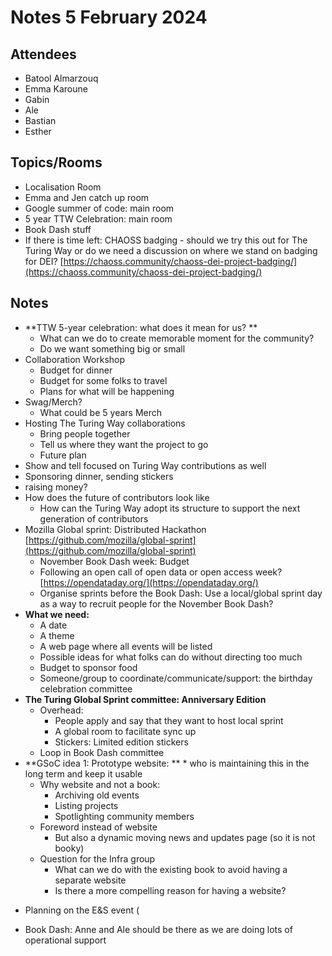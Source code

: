 # Notes 5 February 2024

## Attendees

* Batool Almarzouq
* Emma Karoune
* Gabin
* Ale
* Bastian
* Esther

## Topics/Rooms

* Localisation Room
* Emma and Jen catch up room
* Google summer of code: main room
* 5 year TTW Celebration: main room
* Book Dash stuff
* If there is time left: CHAOSS badging - should we try this out for The Turing Way or do we need a discussion on where we stand on badging for DEI? [https://chaoss.community/chaoss-dei-project-badging/](https://chaoss.community/chaoss-dei-project-badging/)

## Notes

* **TTW 5-year celebration: what does it mean for us? **
    * What can we do to create memorable moment for the community?
    * Do we want something big or small
* Collaboration Workshop
    * Budget for dinner
    * Budget for some folks to travel
    * Plans for what will be happening
* Swag/Merch?
    * What could be 5 years Merch
* Hosting The Turing Way collaborations
    * Bring people together
    * Tell us where they want the project to go
    * Future plan
* Show and tell focused on Turing Way contributions as well
* Sponsoring dinner, sending stickers
* raising money?
* How does the future of contributors look like
    * How can the Turing Way adopt its structure to support the next generation of contributors
* Mozilla Global sprint: Distributed Hackathon [https://github.com/mozilla/global-sprint](https://github.com/mozilla/global-sprint)
    * November Book Dash week: Budget
    * Following an open call of open data or open access week? [https://opendataday.org/](https://opendataday.org/)
    * Organise sprints before the Book Dash: Use a local/global sprint day as a way to recruit people for the November Book Dash?
* **What we need:**
    * A date
    * A theme
    * A web page where all events will be listed
    * Possible ideas for what folks can do without directing too much
    * Budget to sponsor food
    * Someone/group to coordinate/communicate/support: the birthday celebration committee
* **The Turing Global Sprint committee: Anniversary Edition**
    * Overhead: 
        * People apply and say that they want to host local sprint
        * A global room to facilitate sync up
        * Stickers: Limited edition stickers
    * Loop in Book Dash committee
* **GSoC idea 1: Prototype website: **
        * who is maintaining this in the long term and keep it usable
    * Why website and not a book:
        * Archiving old events 
        * Listing projects
        * Spotlighting community members
    * Foreword instead of website
        * But also a dynamic moving news and updates page (so it is not booky)
    * Question for the Infra group
        * What can we do with the existing book to avoid having a separate website
        * Is there a more compelling reason for having a website?
- Planning on the E\&S event (

* Book Dash: Anne and Ale should be there as we are doing lots of operational support
